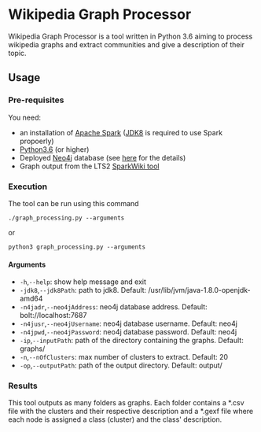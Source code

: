 # Wikipedia Graph Processor

Wikipedia Graph Processor is a tool written in Python 3.6 aiming to process wikipedia graphs and extract communities and give a description of their topic.

## Usage
### Pre-requisites

You need:
* an installation of [Apache Spark](https://spark.apache.org/) ([JDK8](https://openjdk.java.net/install/) is required to use Spark propoerly)
* [Python3.6](https://www.python.org/) (or higher)
* Deployed [Neo4j](https://debian.neo4j.org/) database (see [here](https://github.com/epfl-lts2/sparkwiki/tree/master/helpers#3-deploy-the-graph-database) for the details)
* Graph output from the LTS2 [SparkWiki tool](https://github.com/epfl-lts2/sparkwiki)

### Execution

The tool can be run using this command
```
./graph_processing.py --arguments
```
or
```
python3 graph_processing.py --arguments
```
#### Arguments
* `-h`,`--help`: show help message and exit
* `-jdk8`,`--jdk8Path`: path to jdk8. Default: /usr/lib/jvm/java-1.8.0-openjdk-amd64
* `-n4jadr`,`--neo4jAddress`: neo4j database address. Default: bolt://localhost:7687
* `-n4jusr`,`--neo4jUsername`: neo4j database username. Default: neo4j
* `-n4jpwd`,`--neo4jPassword`: neo4j database password. Default: neo4j
* `-ip`,`--inputPath`: path of the directory containing the graphs. Default: graphs/
* `-n`,`--nOfClusters`: max number of clusters to extract. Default: 20
* `-op`,`--outputPath`: path of the output directory. Default: output/

### Results
This tool outputs as many folders as graphs. Each folder contains a *.csv file with the clusters and their respective description and a *.gexf file where each node is assigned a class (cluster) and the class' description. 
